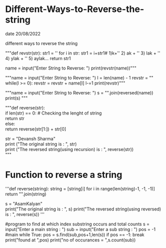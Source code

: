 # Different-Ways-to-Reverse-the-string

date 20/08/2022

different ways to reverse the string


"""def revstr(str):
    str1 = ''
    for i in str:
        str1 = i+str1# 1)k+'' 2) ak + '' 3) lak + '' 4) ylak + '' 5) aylak...
    return str1

name = input("Enter String to Reverse: ")
print(revstr(name))"""



"""name = input("Enter String to Reverse: ")
l = len(name) - 1
revstr = ""
while(l >= 0):
    revstr =  revstr + name[l]
    l-=1
print(revstr)"""


"""name = input("Enter String to Reverse: ")
s = "".join(reversed(name))
print(s)
"""

"""def reverse(str):   
    if len(str) == 0: # Checking the lenght of string  
        return str   
    else:   
        return reverse(str[1:]) + str[0]   
    
str = "Devansh Sharma"   
print ("The original string  is : ", str)     
print ("The reversed string(using recursion) is : ", reverse(str))  
"""


# Function to reverse a string
'''def reverse(string):
    string = [string[i] for i in range(len(string)-1, -1, -1)]
    return "".join(string)

s = "AsamKalyan"                                                          
print("The original string  is : ", s)
print("The reversed string(using reversed) is : ", reverse(s))
'''




#program to find at which index substring occurs and total counts
s = input("Enter a main string : ")
sub = input("Enter a sub string : ")
pos = -1 #main
while True:
    pos = s.find(sub,pos+1,len(s))
    if pos == -1:
        break
    print("found at ",pos)
print("no of occurances = ",s.count(sub))



